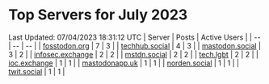 # Top Servers for July 2023
Last Updated: 07/04/2023 18:31:12 UTC
| Server | Posts | Active Users |
| -- | -- | -- |
| [fosstodon.org](https://fosstodon.org/tags/PowerShell) | 7 | 3 |
| [techhub.social](https://techhub.social/tags/PowerShell) | 4 | 3 |
| [mastodon.social](https://mastodon.social/tags/PowerShell) | 3 | 2 |
| [infosec.exchange](https://infosec.exchange/tags/PowerShell) | 2 | 2 |
| [mstdn.social](https://mstdn.social/tags/PowerShell) | 2 | 2 |
| [tech.lgbt](https://tech.lgbt/tags/PowerShell) | 2 | 2 |
| [ioc.exchange](https://ioc.exchange/tags/PowerShell) | 1 | 1 |
| [mastodonapp.uk](https://mastodonapp.uk/tags/PowerShell) | 1 | 1 |
| [norden.social](https://norden.social/tags/PowerShell) | 1 | 1 |
| [twit.social](https://twit.social/tags/PowerShell) | 1 | 1 |
